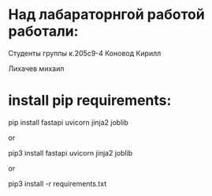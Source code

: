 # Над лабараторнгой работой работали:
Студенты группы к.205с9-4
Коновод Кирилл

Лихачев михаил

# install pip requirements:

pip install fastapi uvicorn jinja2 joblib

or

pip3 install fastapi uvicorn jinja2 joblib

or 

pip3 install -r requirements.txt
